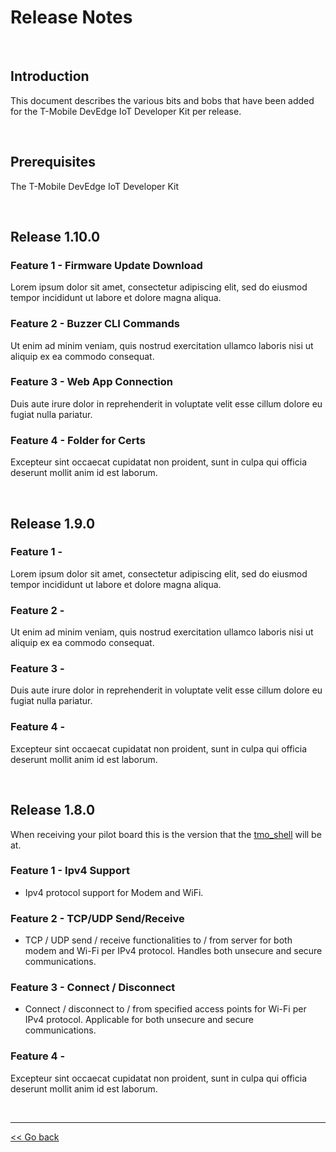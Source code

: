 # Release Notes

<br>

## Introduction
This document describes the various bits and bobs that have been added for the T-Mobile DevEdge IoT Developer Kit per release. 

<br>

## Prerequisites
The T-Mobile DevEdge IoT Developer Kit 

<br>

## Release 1.10.0
### Feature 1 - Firmware Update Download
Lorem ipsum dolor sit amet, consectetur adipiscing elit, sed do eiusmod tempor incididunt ut labore et dolore magna aliqua.

### Feature 2 - Buzzer CLI Commands
Ut enim ad minim veniam, quis nostrud exercitation ullamco laboris nisi ut aliquip ex ea commodo consequat.

### Feature 3 - Web App Connection
Duis aute irure dolor in reprehenderit in voluptate velit esse cillum dolore eu fugiat nulla pariatur.

### Feature 4 - Folder for Certs
Excepteur sint occaecat cupidatat non proident, sunt in culpa qui officia deserunt mollit anim id est laborum.

<br>

## Release 1.9.0

### Feature 1 - 
Lorem ipsum dolor sit amet, consectetur adipiscing elit, sed do eiusmod tempor incididunt ut labore et dolore magna aliqua.

### Feature 2 - 
Ut enim ad minim veniam, quis nostrud exercitation ullamco laboris nisi ut aliquip ex ea commodo consequat.

### Feature 3 - 
Duis aute irure dolor in reprehenderit in voluptate velit esse cillum dolore eu fugiat nulla pariatur.

### Feature 4 - 
Excepteur sint occaecat cupidatat non proident, sunt in culpa qui officia deserunt mollit anim id est laborum.

<br>

## Release 1.8.0
When receiving your pilot board this is the version that the [tmo_shell](06-Interacting-with-the-Kit-at-CLI-via-the-tmo_shell.md) will be at. 

### Feature 1 - Ipv4 Support
- Ipv4 protocol support for Modem and WiFi.

### Feature 2 - TCP/UDP Send/Receive
- TCP / UDP send / receive functionalities to / from server for both modem and Wi-Fi per IPv4 protocol. Handles both unsecure and secure communications.

### Feature 3 - Connect / Disconnect
- Connect / disconnect to / from specified access points for Wi-Fi per IPv4 protocol. Applicable for both unsecure and secure communications.

### Feature 4 - 
Excepteur sint occaecat cupidatat non proident, sunt in culpa qui officia deserunt mollit anim id est laborum.

<br>

***
[<< Go back](14-Errata-Notice.md)
